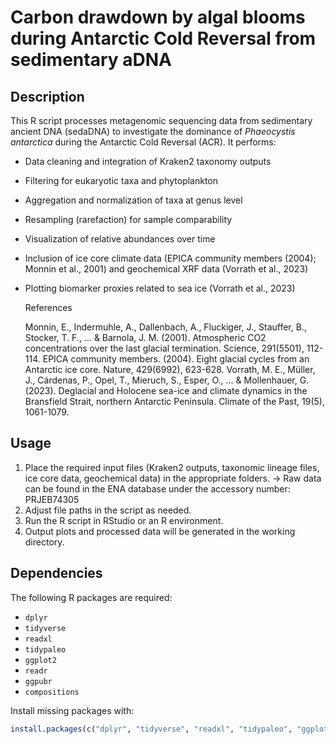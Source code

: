 # Carbon drawdown by algal blooms during Antarctic Cold Reversal from sedimentary aDNA

## Description

This R script processes metagenomic sequencing data from sedimentary ancient DNA (sedaDNA) to investigate the dominance of *Phaeocystis antarctica* during the Antarctic Cold Reversal (ACR). It performs:

- Data cleaning and integration of Kraken2 taxonomy outputs  
- Filtering for eukaryotic taxa and phytoplankton  
- Aggregation and normalization of taxa at genus level  
- Resampling (rarefaction) for sample comparability  
- Visualization of relative abundances over time  
- Inclusion of ice core climate data (EPICA community members (2004); Monnin et al., 2001) and geochemical XRF data (Vorrath et al., 2023)
- Plotting biomarker proxies related to sea ice (Vorrath et al., 2023)

  References

  Monnin, E., Indermuhle, A., Dallenbach, A., Fluckiger, J., Stauffer, B., Stocker, T. F., ... & Barnola, J. M. (2001). Atmospheric CO2 concentrations over the last glacial termination. Science, 291(5501), 112-114.
  EPICA community members. (2004). Eight glacial cycles from an Antarctic ice core. Nature, 429(6992), 623-628.
  Vorrath, M. E., Müller, J., Cárdenas, P., Opel, T., Mieruch, S., Esper, O., ... & Mollenhauer, G. (2023). Deglacial and Holocene sea-ice and climate dynamics in the Bransfield Strait, northern Antarctic Peninsula. Climate of the Past, 19(5), 1061-1079.
  
## Usage

1. Place the required input files (Kraken2 outputs, taxonomic lineage files, ice core data, geochemical data) in the appropriate folders.
   -> Raw data can be found in the ENA database under the accessory number: PRJEB74305 
3. Adjust file paths in the script as needed.  
4. Run the R script in RStudio or an R environment.  
5. Output plots and processed data will be generated in the working directory.

## Dependencies

The following R packages are required:

- `dplyr`  
- `tidyverse`  
- `readxl`  
- `tidypaleo`  
- `ggplot2`  
- `readr`  
- `ggpubr`  
- `compositions`  

Install missing packages with:

```r
install.packages(c("dplyr", "tidyverse", "readxl", "tidypaleo", "ggplot2", "readr", "ggpubr", "compositions"))
